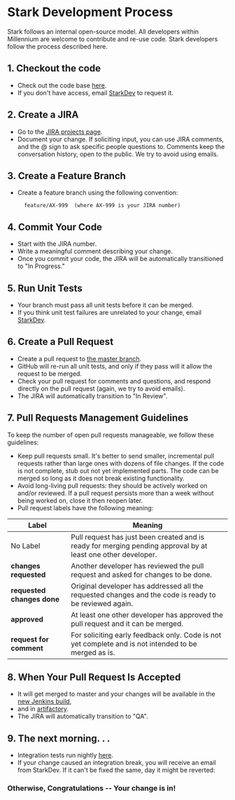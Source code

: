 # Stark Development Process
Stark follows an internal open-source model. All developers within Millennium are welcome to contribute and re-use code. Stark developers follow the process described here.

## 1. Checkout the code

-   Check out the code base [here](http://luxgit.mlp.com/algo-execsvcs/stark).
-   If you don't have access, email [StarkDev](mailto:StarkDev@mlp.com) to request it.

  

## 2. Create a JIRA

-   Go to the [JIRA projects page](https://jira.mlp.com/projects/AX/summary).
-   Document your change. If soliciting input, you can use JIRA comments, and the @ sign to ask specific people questions to. Comments keep the conversation history, open to the public. We try to avoid using emails.

  

## 3. Create a Feature Branch

-   Create a feature branch using the following convention:  
    
          feature/AX-999  (where AX-999 is your JIRA number)
    

  

## 4. Commit Your Code

-   Start with the JIRA number.
-   Write a meaningful comment describing your change.
-   Once you commit your code, the JIRA will be automatically transitioned to "In Progress."

  

## 5. Run Unit Tests

-   Your branch must pass all unit tests before it can be merged.
-   If you think unit test failures are unrelated to your change, email [StarkDev](mailto:StarkDev@mlp.com).

  

## 6. Create a Pull Request

-   Create a pull request to [the master branch](http://luxgit.mlp.com/algo-execsvcs/stark/pulls).
-   GitHub will re-run all unit tests, and only if they pass will it allow the request to be merged.
-   Check your pull request for comments and questions, and respond directly on the pull request (again, we try to avoid emails).
-   The JIRA will automatically transition to "In Review".

## 7. Pull Requests Management Guidelines

To keep the number of open pull requests manageable, we follow these guidelines:

- Keep pull requests small. It's better to send smaller, incremental pull requests rather than large ones with dozens of file changes. If the code is not complete, stub out not yet implemented parts. The code can be merged so long as it does not break existing functionality.
- Avoid long-living pull requests: they should be actively worked on and/or reviewed. If a pull request persists more than a week without being worked on, close it then reopen later.
- Pull request labels have the following meaning:

| Label | Meaning |
|--------|--------|
|No Label        |Pull request has just been created and is ready for merging pending approval by at least one other developer.|
|**changes requested**        |Another developer has reviewed the pull request and asked for changes to be done.|
|**requested changes done** |Original developer has addressed all the requested changes and the code is ready to be reviewed again.|
|**approved** | At least one other developer has approved the pull request and it can be merged.|
|**request for comment** | For soliciting early feedback only. Code is not yet complete and is not intended to be merged as is.
## 8. When Your Pull Request Is Accepted

-   It will get merged to master and your changes will be available in the [new Jenkins build](http://rfpluxd01:8080/jenkins/view/STARK/job/stark/),
-   and in [artifactory](http://rfpluxd01:8082/artifactory/webapp/home.html?0).
-   The JIRA will automatically transition to "QA".  
      
    

## 9. The next morning. . .

- Integration tests run nightly [here](http://rfpluxd01:8080/jenkins/view/STARK/job/stark-soms-integration-tests/).
- If your change caused an integration break, you will receive an email from StarkDev. If it can't be fixed the same, day it might be reverted:

 ### **Otherwise, Congratulations -- Your change is in!**
